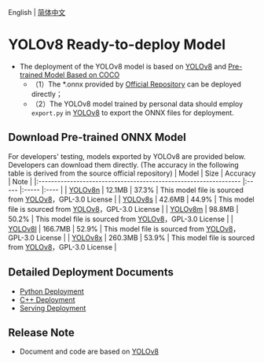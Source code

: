 English | [简体中文](README_CN.md)

# YOLOv8 Ready-to-deploy Model

- The deployment of the YOLOv8 model is based on [YOLOv8](https://github.com/ultralytics/ultralytics) and [Pre-trained Model Based on COCO](https://github.com/ultralytics/ultralytics)
  - （1）The *.onnx provided by [Official Repository](https://github.com/ultralytics/ultralytics) can be deployed directly；
  - （2）The YOLOv8 model trained by personal data should employ `export.py` in [YOLOv8](https://github.com/ultralytics/ultralytics) to export the ONNX files for deployment.

## Download Pre-trained ONNX Model

For developers' testing, models exported by YOLOv8 are provided below. Developers can download them directly. (The accuracy in the following table is derived from the source official repository)
| Model                                                               | Size    | Accuracy  | Note |
|:---------------------------------------------------------------- |:----- |:----- |:---- |
| [YOLOv8n](https://bj.bcebos.com/paddlehub/fastdeploy/yolov8n.onnx) | 12.1MB | 37.3% | This model file is sourced from [YOLOv8](https://github.com/ultralytics/ultralytics)，GPL-3.0 License |
| [YOLOv8s](https://bj.bcebos.com/paddlehub/fastdeploy/yolov8s.onnx) | 42.6MB | 44.9% | This model file is sourced from [YOLOv8](https://github.com/ultralytics/ultralytics)，GPL-3.0 License |
| [YOLOv8m](https://bj.bcebos.com/paddlehub/fastdeploy/yolov8m.onnx) | 98.8MB | 50.2% | This model file is sourced from [YOLOv8](https://github.com/ultralytics/ultralytics)，GPL-3.0 License |
| [YOLOv8l](https://bj.bcebos.com/paddlehub/fastdeploy/yolov8l.onnx) | 166.7MB | 52.9% | This model file is sourced from [YOLOv8](https://github.com/ultralytics/ultralytics)，GPL-3.0 License |
| [YOLOv8x](https://bj.bcebos.com/paddlehub/fastdeploy/yolov8x.onnx) | 260.3MB | 53.9% | This model file is sourced from [YOLOv8](https://github.com/ultralytics/ultralytics)，GPL-3.0 License |


## Detailed Deployment Documents

- [Python Deployment](python)
- [C++ Deployment](cpp)
- [Serving Deployment](serving)

## Release Note

- Document and code are based on [YOLOv8](https://github.com/ultralytics/ultralytics)
